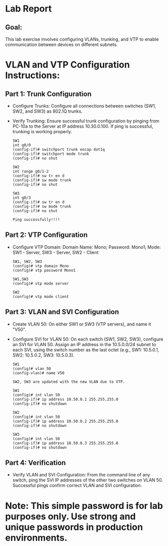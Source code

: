 # Lab Report

## Goal:

This lab exercise involves configuring VLANs, trunking, and VTP to enable communication between devices on different subnets.

# VLAN and VTP Configuration Instructions:

## Part 1: Trunk Configuration
- Configure Trunks: Configure all connections between switches (SW1, SW2, and SW3) as 802.1Q trunks.
- Verify Trunking: Ensure successful trunk configuration by pinging from PC-10a to the Server at IP address 10.30.0.100. If ping is successful, trunking is working properly.
  
      SW1
      int g0/0
      (config-if)# switchport trunk encap dot1q
      (config-if)# switchport mode trunk
      (config-if)# no shut

      SW2
      int range g0/1-2
      (config-if)# sw tr en d
      (config-if)# sw mode trunk
      (config-if)# no shut

      SW3
      int g0/3
      (config-if)# sw tr en d
      (config-if)# sw mode trunk
      (config-if)# no shut

      Ping successfully!!!!
      
  
## Part 2: VTP Configuration
- Configure VTP Domain: Domain Name: Mono; Password: Mono1; Mode: SW1 - Server, SW3 - Server, SW2 - Client

      SW1, SW2, SW3
      (config)# vtp domain Mono
      (config)# vtp password Mono1
  
      SW1,SW3
      (config)# vtp mode server

      SW2
      (config)# vtp mode client
       
## Part 3: VLAN and SVI Configuration
- Create VLAN 50: On either SW1 or SW3 (VTP servers), and name it "V50".
- Configure SVI for VLAN 50: On each switch (SW1, SW2, SW3), configure an SVI for VLAN 50. Assign an IP address in the 10.5.0.0/24 subnet to each SVI, using the switch number as the last octet (e.g., SW1: 10.5.0.1, SW2: 10.5.0.2, SW3: 10.5.0.3).

      SW1
      (config)# vlan 50
      (config-vlan)# name V50
      
      SW2, SW3 are updated with the new VLAN due to VTP.
      
      SW1
      (config)# int vlan 50
      (config-if)# ip address 10.50.0.1 255.255.255.0
      (config-if)# no shutdown
      
      SW2
      (config)# int vlan 50
      (config-if)# ip address 10.50.0.2 255.255.255.0
      (config-if)# no shutdown
      
      SW3
      (config)# int vlan 50
      (config-if)# ip address 10.50.0.3 255.255.255.0
      (config-if)# no shutdown

## Part 4: Verification
- Verify VLAN and SVI Configuration: From the command line of any switch, ping the SVI IP addresses of the other two switches on VLAN 50. Successful pings confirm correct VLAN and SVI configuration.
  
# Note: This simple password is for lab purposes only. Use strong and unique passwords in production environments.
